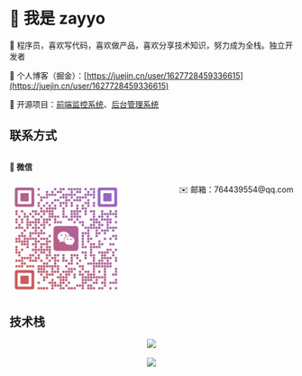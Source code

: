 # 👋 我是 zayyo

🌈 程序员，喜欢写代码，喜欢做产品，喜欢分享技术知识，努力成为全栈。独立开发者

🏡 个人博客（掘金）：[https://juejin.cn/user/1627728459336615](https://juejin.cn/user/1627728459336615)

🎉 开源项目：[前端监控系统](https://github.com/zayyo123/monitor-middle-platform)、[后台管理系统](https://github.com/zayyo123/vue3-ts-admin)

## 联系方式

<div style="display: flex; justify-content: space-between; align-items: flex-start;">
  <div>
    <p><strong>💬 微信</strong></p>
    <img src="1745289707859.png" width="200" height="auto" alt="微信二维码" />
  </div>
  <div style="text-align: right; margin-top: 40px;">
    <p>✉️ 邮箱：764439554@qq.com</p>
  </div>
</div>

## 技术栈

<p align="center">
  <a href="https://skillicons.dev">
    <img src="https://skillicons.dev/icons?i=html,css,javascript,typescript,jquery,less,scss,tailwind,react,redux,vue,nuxt,pinia,electron,webpack,vite,npm,yarn,pnpm,md,git,gitlab,github,nodejs,mysql,mongodb,vscode,idea,webstorm,pycharm,postman,bootstrap,ps,php,powershell,py,notion,md&perline=10" />
  </a>
</p>
 <p align="center"><img  src="https://media1.giphy.com/media/13HgwGsXF0aiGY/giphy.gif" /></p>

